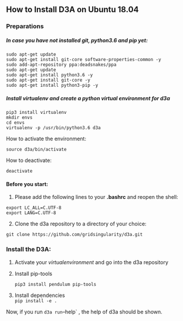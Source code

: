 ## How to Install D3A on Ubuntu 18.04

### Preparations

#####  In case you have not installed git, python3.6 and pip yet:

```
sudo apt-get update
sudo apt-get install git-core software-properties-common -y
sudo add-apt-repository ppa:deadsnakes/ppa
sudo apt-get update
sudo apt-get install python3.6 -y
sudo apt-get install git-core -y
sudo apt-get install python3-pip -y
```

##### Install virtualenv and create a python virtual environment for d3a

```
pip3 install virtualenv
mkdir envs
cd envs
virtualenv -p /usr/bin/python3.6 d3a
```

How to activate the environment:

```
source d3a/bin/activate
```

How to deactivate:

```
deactivate
```

####  Before you start:

1. Please add the following lines to your **.bashrc** and reopen the shell:

```
export LC_ALL=C.UTF-8
export LANG=C.UTF-8
```

2. Clone the d3a repository to a directory of your choice:

```
git clone https://github.com/gridsingularity/d3a.git
```

###  Install the D3A:

1. Activate your *virtualenvironment* and go into the d3a repository

2. Install pip-tools

    `pip3 install pendulum pip-tools`


3. Install dependencies  
    `pip install -e . `

Now, if you run `d3a run`–help` , the help of d3a should be shown.
